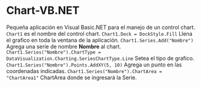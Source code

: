 # Chart-VB.NET
Pequeña aplicación en Visual Basic.NET para el manejo de un control chart.
`Chart1` es el nombre del control chart.
`Chart1.Dock = DockStyle.Fill` Llena el grafico en toda la ventana de la aplicación.
`Chart1.Series.Add("Nombre")` Agrega una serie de nombre **Nombre** al chart.
`Chart1.Series("Nombre").ChartType = DataVisualization.Charting.SeriesChartType.Line` Setea el tipo de grafico.
`Chart1.Series("Nombre").Points.AddXY(5, 10)` Agrega un punto en las coordenadas indicadas.
`Chart1.Series("Nombre").ChartArea = "ChartArea1"` ChartArea donde se ingresará la Serie.
